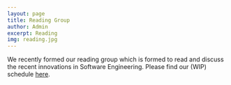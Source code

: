 ```yaml
---
layout: page
title: Reading Group
author: Admin
excerpt: Reading
img: reading.jpg
---
```

We recently formed our reading group which is formed to read and discuss the recent innovations in Software Engineering. Please find our (WIP) schedule [here](https://docs.google.com/spreadsheets/d/1tEjq0axaRB_RUp5l3r9AM7rEyEo5hfS8JvCW8PCE7M8/edit#gid=526106044).
